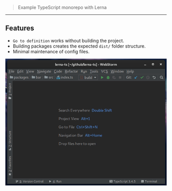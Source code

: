 > Example TypeScript monorepo with Lerna

----

## Features

- `Go to definition` works without building the project.
- Building packages creates the expected `dist/` folder structure.
- Minimal maintenance of config files.

![demo](./demo.gif)
